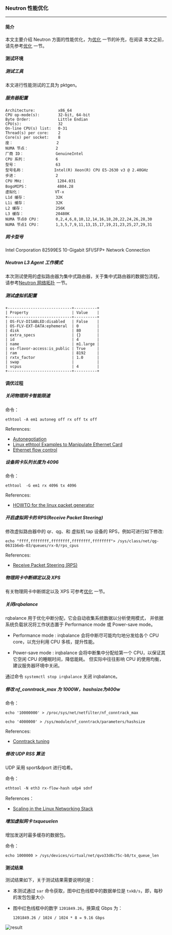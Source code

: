 ### Neutron 性能优化

------

#### 简介

  本文主要介绍 Neutron 方面的性能优化，为[优化](./optimization.md) 一节的补充，在阅读
本文之前，请先参考[优化](./optimization.md) 一节。


#### 测试环境

##### 测试工具

  本文进行性能测试的工具为 pktgen。

##### 服务器配置

```
Architecture:          x86_64
CPU op-mode(s):        32-bit, 64-bit
Byte Order:            Little Endian
CPU(s):                32
On-line CPU(s) list:   0-31
Thread(s) per core:    2
Core(s) per socket:    8
座：                   2
NUMA 节点：            2
厂商 ID：              GenuineIntel
CPU 系列：             6
型号：                 63
型号名称：             Intel(R) Xeon(R) CPU E5-2630 v3 @ 2.40GHz
步进：                 2
CPU MHz：              1204.031
BogoMIPS：             4804.28
虚拟化：               VT-x
L1d 缓存：             32K
L1i 缓存：             32K
L2 缓存：              256K
L3 缓存：              20480K
NUMA 节点0 CPU：       0,2,4,6,8,10,12,14,16,18,20,22,24,26,28,30
NUMA 节点1 CPU：       1,3,5,7,9,11,13,15,17,19,21,23,25,27,29,31
```

##### 网卡型号

Intel Corporation 82599ES 10-Gigabit SFI/SFP+ Network Connection

##### Neutron L3 Agent 工作模式

本次测试使用的虚拟路由器为集中式路由器，关于集中式路由器的数据包流程，
请参考[Neutron 网络拓扑](https://confluence.ustack.com/download/attachments/3047471/neutron%E7%BD%91%E7%BB%9C%E6%8B%93%E6%89%91.png?version=1&modificationDate=1435761215873&api=v2) 一节。
  
##### 测试虚拟机配置

```
+----------------------------+----------+
| Property                   | Value    |
+----------------------------+----------+
| OS-FLV-DISABLED:disabled   | False    |
| OS-FLV-EXT-DATA:ephemeral  | 0        |
| disk                       | 80       |
| extra_specs                | {}       |
| id                         | 4        |
| name                       | m1.large |
| os-flavor-access:is_public | True     |
| ram                        | 8192     |
| rxtx_factor                | 1.0      |
| swap                       |          |
| vcpus                      | 4        |
+----------------------------+----------+
```

#### 调优过程

##### 关闭物理网卡智能限速

命令：

`ethtool -A em1 autoneg off rx off tx off`

References:
- [Autonegotiation](https://en.wikipedia.org/wiki/Autonegotiation)
- [Linux ethtool Examples to Manipulate Ethernet Card](http://www.thegeekstuff.com/2010/10/ethtool-command/)
- [Ethernet flow control](https://en.wikipedia.org/wiki/Ethernet_flow_control)

##### 设备网卡队列长度为 4096

命令：

`ethtool  -G em1 rx 4096 tx 4096`

References:
- [HOWTO for the linux packet generator](https://www.kernel.org/doc/Documentation/networking/pktgen.txt)


##### 开启虚拟网卡的 RPS(Receive Packet Steering)

修改虚拟路由器中的 qr、qg、和 虚拟机 tap 设备的 RPS，例如可进行如下修改:

```echo "ffff,ffffffff,ffffffff,ffffffff,ffffffff"> /sys/class/net/qg-0631b6eb-03/queues/rx-0/rps_cpus```

References:
- [Receive Packet Steering (RPS)](https://access.redhat.com/documentation/en-US/Red_Hat_Enterprise_Linux/6/html/Performance_Tuning_Guide/network-rps.html)

##### 物理网卡中断绑定以及 XPS

有关物理网卡中断绑定以及 XPS 可参考[优化](./optimization.md) 一节。

##### 关闭irqbalance

rqbalance 用于优化中断分配，它会自动收集系统数据以分析使用模式，
并依据系统负载状况将工作状态置于 Performance mode 或 Power-save mode。

 - Performance mode :
   irqbalance 会将中断尽可能均匀地分发给各个 CPU core，以充分利用 CPU 多核，提升性能。

 - Power-save mode :
   irqbalance 会将中断集中分配给第一个 CPU，以保证其它空闲 CPU 的睡眠时间，降低能耗。
但实际中往往影响 CPU 的使用均衡，建议服务器环境中关闭。

通过命令 `systemctl stop irqbalance` 关闭 irqbalance。


##### 修改 nf_conntrack_max 为 1000W，hashsize为400w

命令：

`echo '10000000' > /proc/sys/net/netfilter/nf_conntrack_max`

`echo '4000000' > /sys/module/nf_conntrack/parameters/hashsize`


References:

- [Conntrack tuning](https://confluence.ustack.com/pages/viewpage.action?pageId=4372185)


##### 修改 UDP RSS 算法

UDP 采用 sport&dport 进行哈希。

命令：

`ethtool -N eth3 rx-flow-hash udp4 sdnf`

References：

 - [Scaling in the Linux Networking Stack](https://www.kernel.org/doc/Documentation/networking/scaling.txt)


##### 增加虚拟网卡 txqueuelen

 增加发送时最多缓存的数据包。

命令：

`echo 1000000 > /sys/devices/virtual/net/qvo33d6c75c-b8/tx_queue_len`


#### 测试结果

测试结果如下，关于测试结果需要说明的是：

 - 本测试通过 `sar` 命令获取，图中红色线框中的数据单位是 `txkB/s`，即，每秒的发包包量大小
 - 图中红色线框中的数字 `1201849.26`，换算成 Gbps 为：

   `1201849.26 / 1024 / 1024 * 8 = 9.16 Gbps` 

![result][1]

[1]: ../../images/system/QQ20160818-1.png
